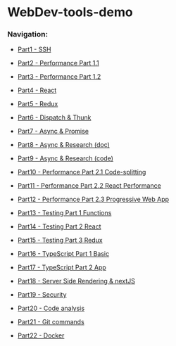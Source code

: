 # WebDev-tools-demo

### Navigation:

- [Part1 - SSH](https://github.com/DonghaoWu/WebDev-tools-demo/blob/master/SSH/SSH-Readme.md) 

- [Part2 - Performance Part 1.1](https://github.com/DonghaoWu/WebDev-tools-demo/blob/master/Performance-Part1/PP1.1-Readme.md) 

- [Part3 - Performance Part 1.2](https://github.com/DonghaoWu/WebDev-tools-demo/blob/master/Performance-Part1/PP1.2-Readme.md) 

- [Part4 - React](https://github.com/DonghaoWu/WebDev-tools-demo/blob/master/React%2BRedux%2Bwebpack/React-Readme.md) 

- [Part5 - Redux](https://github.com/DonghaoWu/WebDev-tools-demo/blob/master/React%2BRedux%2Bwebpack/Redux-Readme.md) 

- [Part6 - Dispatch & Thunk](https://github.com/DonghaoWu/WebDev-tools-demo/blob/master/React%2BRedux%2Bwebpack/Dispatch-Thunk.md) 

- [Part7 - Async & Promise](https://github.com/DonghaoWu/WebDev-tools-demo/blob/master/Async/Async-Promise.md) 

- [Part8 - Async & Research (doc)](https://github.com/DonghaoWu/WebDev-tools-demo/blob/master/Async/Async-Research(doc).md) 

- [Part9 - Async & Research (code)](https://github.com/DonghaoWu/WebDev-tools-demo/blob/master/Async/Async-Research(code).md) 

- [Part10 - Performance Part 2.1 Code-splitting](https://github.com/DonghaoWu/WebDev-tools-demo/blob/master/Performance-Part2/Code-splitting.md) 

- [Part11 - Performance Part 2.2 React Performance](https://github.com/DonghaoWu/WebDev-tools-demo/blob/master/Performance-Part2/React-Performance.md) 

- [Part12 - Performance Part 2.3 Progressive Web App](https://github.com/DonghaoWu/WebDev-tools-demo/blob/master/Performance-Part2/Progressive-Web-App.md) 

- [Part13 - Testing Part 1 Functions](https://github.com/DonghaoWu/WebDev-tools-demo/blob/master/Testing/Testing-function.md)

- [Part14 - Testing Part 2 React](https://github.com/DonghaoWu/WebDev-tools-demo/blob/master/Testing/Testing-React.md)

- [Part15 - Testing Part 3 Redux](https://github.com/DonghaoWu/WebDev-tools-demo/blob/master/Testing/Testing-Redux.md)

- [Part16 - TypeScript Part 1 Basic](https://github.com/DonghaoWu/WebDev-tools-demo/blob/master/TypeScript/Basic.md)

- [Part17 - TypeScript Part 2 App](https://github.com/DonghaoWu/WebDev-tools-demo/blob/master/TypeScript/TypeScript%40App.md)

- [Part18 - Server Side Rendering & nextJS](https://github.com/DonghaoWu/WebDev-tools-demo/blob/master/Server-side-rendering/SSR-nextJS.md)

- [Part19 - Security](https://github.com/DonghaoWu/WebDev-tools-demo/blob/master/Security/Security.md)

- [Part20 - Code analysis](https://github.com/DonghaoWu/WebDev-tools-demo/blob/master/Code-Analysis/Code-Analysis.md)

- [Part21 - Git commands](https://github.com/DonghaoWu/WebDev-tools-demo/blob/master/Git/Git(Chinese).md)

- [Part22 - Docker](https://github.com/DonghaoWu/WebDev-tools-demo/blob/master/Docker/Docker.md)